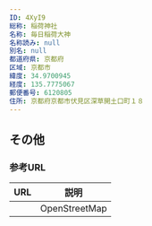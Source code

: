 ```yaml
---
ID: 4XyI9
総称: 稲荷神社
名称: 毎日稲荷大神
名称読み: null
別名: null
都道府県: 京都府
区域: 京都市
緯度: 34.9700945
経度: 135.7775067
郵便番号: 6120805
住所: 京都府京都市伏見区深草開土口町１８
---
```


## その他

### 参考URL

| URL | 説明          |
| --- | ------------- |
|     | OpenStreetMap |

